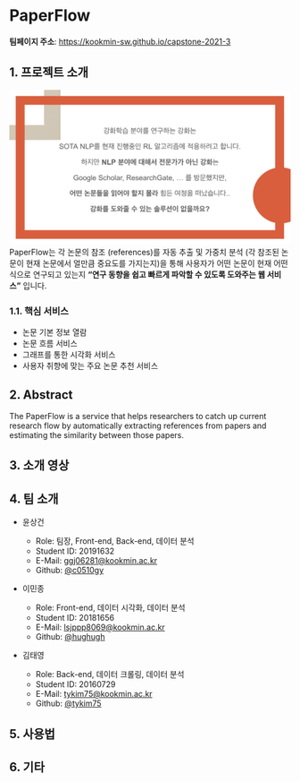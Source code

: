 # PaperFlow

**팀페이지 주소**: https://kookmin-sw.github.io/capstone-2021-3

## 1. 프로젝트 소개

![intro image](images/intro.png)
PaperFlow는 각 논문의 참조 (references)를 자동 추출 및 가중치 분석 (각 참조된 논문이 현재 논문에서 얼만큼 중요도를 가지는지)을 통해 사용자가 어떤 논문이 현재 어떤 식으로 연구되고 있는지 **“연구 동향을 쉽고 빠르게 파악할 수 있도록 도와주는 웹 서비스”** 입니다.

### 1.1. 핵심 서비스

- 논문 기본 정보 열람
- 논문 흐름 서비스
- 그래프를 통한 시각화 서비스
- 사용자 취향에 맞는 주요 논문 추천 서비스

## 2. Abstract

The PaperFlow is a service that helps researchers to catch up current research flow by automatically extracting references from papers and estimating the similarity between those papers.

## 3. 소개 영상

## 4. 팀 소개

- 윤상건

  - Role: 팀장, Front-end, Back-end, 데이터 분석
  - Student ID: 20191632
  - E-Mail: ggj06281@kookmin.ac.kr
  - Github: [@c0510gy](https://github.com/c0510gy)

- 이민종

  - Role: Front-end, 데이터 시각화, 데이터 분석
  - Student ID: 20181656
  - E-Mail: lsjppp8069@kookmin.ac.kr
  - Github: [@hughugh](https://github.com/hughugh)

- 김태영

  - Role: Back-end, 데이터 크롤링, 데이터 분석
  - Student ID: 20160729
  - E-Mail: tykim75@kookmin.ac.kr
  - Github: [@tykim75](https://github.com/tykim75)

## 5. 사용법

## 6. 기타
